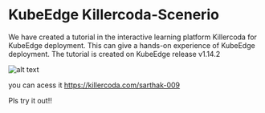# KubeEdge Killercoda-Scenerio 

We have created a tutorial in the interactive learning platform Killercoda for KubeEdge deployment. This can give a hands-on experience of KubeEdge deployment. The tutorial is created on KubeEdge release v1.14.2

![alt text](/Images/scenarios.png) 

you can acess it https://killercoda.com/sarthak-009

Pls try it out!!
